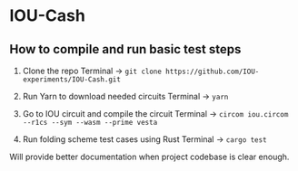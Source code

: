 # IOU-Cash

## How to compile and run basic test steps
1. Clone the repo
Terminal -> `git clone https://github.com/IOU-experiments/IOU-Cash.git`

2. Run Yarn to download needed circuits
Terminal -> `yarn`

3. Go to IOU circuit and compile the circuit
Terminal -> `circom iou.circom --r1cs --sym --wasm --prime vesta`

4. Run folding scheme test cases using Rust
Terminal -> `cargo test`

Will provide better documentation when project codebase is clear enough.
